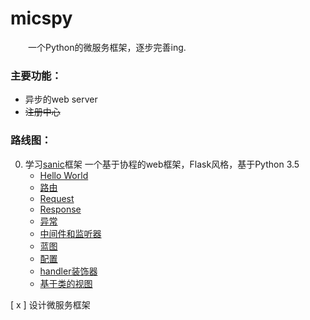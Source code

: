 # micspy
&emsp;&emsp;一个Python的微服务框架，逐步完善ing.

### 主要功能：
- 异步的web server
- ~~注册中心~~
<!-- - ~~调用统计~~
- ~~配置中心~~
- ~~监控警告~~
- ~~部署~~ -->

### 路线图：
0. 学习[sanic][1]框架 一个基于协程的web框架，Flask风格，基于Python 3.5
   - [Hello World](./test/sanic/docs/getted_started.md)
   - [路由](./test/sanic/docs/routing.md)
   - [Request](./test/sanic/docs/request_data.md)
   - [Response](./test/sanic/docs/response.md)
   - [异常](./test/sanic/docs/exceptions.md)
   - [中间件和监听器](./test/sanic/docs/middleware.md)
   - [蓝图](./test/sanic/docs/blurprints.md)
   - [配置](./test/sanic/docs/config.md)
   - [handler装饰器](./test/sanic/docs/decorators.md)
   - [基于类的视图](./test/sanic/docs/class_based_views.md)

[ x ] 设计微服务框架

[1]: https://github.com/channelcat/sanic "sanic"